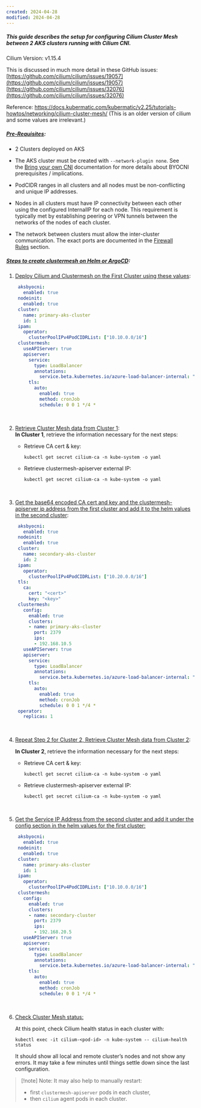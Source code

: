 ```yaml
---
created: 2024-04-28
modified: 2024-04-28
---
```

##### This guide describes the setup for configuring Cilium Cluster Mesh between 2 AKS clusters running with Cilium CNI.


Cilium Version: v1.15.4

This is discussed in much more detail in these GitHub issues:  
[https://github.com/cilium/cilium/issues/19057](https://github.com/cilium/cilium/issues/19057)   
[https://github.com/cilium/cilium/issues/32076](https://github.com/cilium/cilium/issues/32076)

Reference: https://docs.kubermatic.com/kubermatic/v2.25/tutorials-howtos/networking/cilium-cluster-mesh/ (This is an older version of cilium and some values are irrelevant.)


##### <u>Pre-Requisites</u>:

 - 2 Clusters deployed on AKS

 - The AKS cluster must be created with `--network-plugin none`. See the [Bring your own CNI](https://docs.microsoft.com/en-us/azure/aks/use-byo-cni?tabs=azure-cli) documentation for more details about BYOCNI prerequisites / implications.
 
 - PodCIDR ranges in all clusters and all nodes must be non-conflicting and unique IP addresses.
    
- Nodes in all clusters must have IP connectivity between each other using the configured InternalIP for each node. This requirement is typically met by establishing peering or VPN tunnels between the networks of the nodes of each cluster.
    
- The network between clusters must allow the inter-cluster communication. The exact ports are documented in the [Firewall Rules](https://docs.cilium.io/en/stable/operations/system_requirements/#firewall-requirements) section.
##### <u>Steps to create clustermesh on Helm or ArgoCD</u>:    

1. <u>Deploy Cilium and Clustermesh on the First Cluster using these values</u>:

   ```yaml	
    aksbyocni:
	  enabled: true
	nodeinit:
	  enabled: true
	cluster:
	  name: primary-aks-cluster
	  id: 1
	ipam:
	  operator:
	    clusterPoolIPv4PodCIDRList: ["10.10.0.0/16"]
	clustermesh:
	  useAPIServer: true
	  apiserver:
	    service:
	      type: LoadBalancer
	      annotations:
	        service.beta.kubernetes.io/azure-load-balancer-internal: "true"
	    tls:
	      auto:
	        enabled: true
	        method: cronJob
	        schedule: 0 0 1 */4 *
    ```

<br>

2. <u>Retrieve Cluster Mesh data from Cluster 1</u>:      
    **In Cluster 1**, retrieve the information necessary for the next steps:


    - Retrieve CA cert & key:

      ```
      kubectl get secret cilium-ca -n kube-system -o yaml
		```
	

    - Retrieve clustermesh-apiserver external IP:

	    ```
      kubectl get secret cilium-ca -n kube-system -o yaml
        ```
<br>

3. <u>Get the base64 encoded CA cert and key and the clustermesh-apiserver ip address from the first cluster and add it to the helm values in the second cluster</u>:

   ```yaml
	aksbyocni:
	  enabled: true
	nodeinit:
	  enabled: true
	cluster:
	  name: secondary-aks-cluster
	  id: 2
	ipam:
	  operator:
	    clusterPoolIPv4PodCIDRList: ["10.20.0.0/16"]
	tls:
	  ca:
	    cert: "<cert>"
	    key: "<key>"
    clustermesh:
	  config:
	    enabled: true
	    clusters:
	    - name: primary-aks-cluster
	      port: 2379
	      ips:
	      - 192.168.10.5
	  useAPIServer: true
	  apiserver:
	    service:
	      type: LoadBalancer
	      annotations:
	        service.beta.kubernetes.io/azure-load-balancer-internal: "true"	
	    tls:
	      auto:
	        enabled: true
	        method: cronJob
	        schedule: 0 0 1 */4 *
	operator:
	  replicas: 1
    ```

<br>

4. <u>Repeat Step 2 for Cluster 2, Retrieve Cluster Mesh data from Cluster 2</u>:    

    **In Cluster 2**, retrieve the information necessary for the next steps:

    - Retrieve CA cert & key:

      ```
      kubectl get secret cilium-ca -n kube-system -o yaml
		```
	

    - Retrieve clustermesh-apiserver external IP:

	    ```
      kubectl get secret cilium-ca -n kube-system -o yaml
        ```
<br>

5. <u>Get the Service IP Address from the second cluster and add it under the config section in the helm values for the first cluster:</u>


   ```yaml
	aksbyocni:
	  enabled: true
	nodeinit:
	  enabled: true
	cluster:
	  name: primary-aks-cluster
	  id: 1
	ipam:
	  operator:
	    clusterPoolIPv4PodCIDRList: ["10.10.0.0/16"]
	clustermesh:
	  config:
	    enabled: true
	    clusters:
	    - name: secondary-cluster
	      port: 2379
	      ips:
	      - 192.168.20.5
	  useAPIServer: true
	  apiserver:
	    service:
	      type: LoadBalancer
	      annotations:
	        service.beta.kubernetes.io/azure-load-balancer-internal: "true"
	    tls:
	      auto:
	        enabled: true
	        method: cronJob
	        schedule: 0 0 1 */4 *
	```
	
<br>


6. <u>Check Cluster Mesh status:</u>    

   At this point, check Cilium health status in each cluster with:
	  ```
	  kubectl exec -it cilium-<pod-id> -n kube-system -- cilium-health status
   ```
   
   It should show all local and remote cluster’s nodes and not show any errors. It may take a few minutes until things settle down since the last configuration.


> [!note] Note: 
> It may also help to manually restart:
> - first `clustermesh-apiserver` pods in each cluster,
> - then `cilium` agent pods in each cluster.